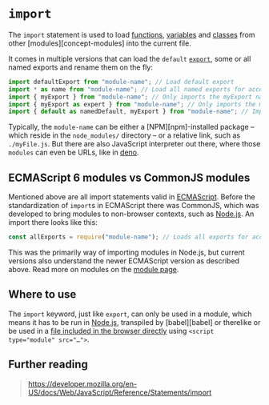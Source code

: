 # `import`

The `import` statement is used to load [functions][concept-function], [variables][concept-variable] and [classes][concept-class] from other [modules][concept-modules] into the current file.

It comes in multiple versions that can load the `default` [`export`][concept-export], some or all named exports and rename them on the fly:

```js
import defaultExport from "module-name"; // Load default export
import * as name from "module-name"; // Load all named exports for access via `name.namedExport`
import { myExport } from "module-name"; // Only imports the myExport named export.
import { myExport as expert } from "module-name"; // Only imports the myExport but aliases it to expert
import { default as namedDefault, myExport } from "module-name"; // Imports the default export as namedDefault, and myExport
```

Typically, the `module-name` can be either a [NPM][npm]-installed package – which reside in the `node_modules/` directory – or a relative link, such as `./myFile.js`. But there are also JavaScript interpreter out there, where those `modules` can even be URLs, like in [deno][deno].

## ECMAScript 6 modules vs CommonJS modules

Mentioned above are all import statements valid in [ECMAScript][ecma-script]. Before the standardization of `import`s in ECMAScript there was CommonJS, which was developed to bring modules to non-browser contexts, such as [Node.js][node-js]. An import there looks like this:

```js
const allExports = require("module-name"); // Loads all exports for access via `allExports.namedExport`
```

This was the primarily way of importing modules in Node.js, but current versions also understand the newer ECMAScript version as described above. Read more on modules on the [module page][concept-module].

## Where to use

The `import` keyword, just like `export`, can only be used in a module, which means it has to be run in [Node.js][node-js], transpiled by [babel][babel] or therelike or be used in a [file included in the browser directly][es-modules-in-browser] using `<script type="module" src="…">`.

## Further reading

> https://developer.mozilla.org/en-US/docs/Web/JavaScript/Reference/Statements/import

[concept-function]: ../../../../reference/concepts/functions.md
[concept-variable]: ../../../../reference/concepts/variables.md
[concept-class]: ../../../../reference/concepts/classes.md
[concept-module]: ../info/modules.md
[concept-export]: ./export.md
[deno]: https://deno.land
[node-js]: https://nodejs.org/
[es-modules-in-browser]: https://jakearchibald.com/2017/es-modules-in-browsers/
[ecma-script]: https://ecma-international.org/ecma-262/6.0/
